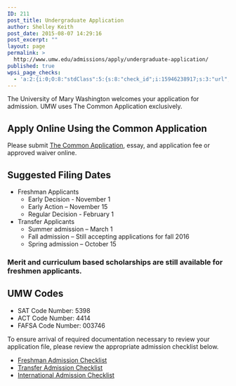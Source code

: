 ```yaml
---
ID: 211
post_title: Undergraduate Application
author: Shelley Keith
post_date: 2015-08-07 14:29:16
post_excerpt: ""
layout: page
permalink: >
  http://www.umw.edu/admissions/apply/undergraduate-application/
published: true
wpsi_page_checks:
  - 'a:2:{i:0;O:8:"stdClass":5:{s:8:"check_id";i:15946238917;s:3:"url";s:62:"http://www.umw.edu/admissions/apply/undergraduate-application/";s:6:"status";s:8:"checking";s:6:"_links";O:8:"stdClass":1:{s:9:"pagecheck";s:65:"https://api.siteimprove.com/v1/sites/448702/pagecheck/15946238917";}s:4:"time";i:1457379060;}i:1;O:8:"stdClass":5:{s:8:"check_id";i:15946238917;s:3:"url";s:62:"http://www.umw.edu/admissions/apply/undergraduate-application/";s:6:"status";s:8:"checking";s:6:"_links";O:8:"stdClass":1:{s:9:"pagecheck";s:65:"https://api.siteimprove.com/v1/sites/448702/pagecheck/15946238917";}s:4:"time";i:1457375777;}}'
---
```

The University of Mary Washington welcomes your application for admission. UMW uses The Common Application exclusively.
<h2>Apply Online Using the Common Application</h2>
Please submit <a href="https://apply.commonapp.org/Login?ma=159">The Common Application</a>, essay, and application fee or approved waiver online.
<h2>Suggested Filing Dates</h2>
<ul>
 	<li>Freshman Applicants
<ul>
 	<li>Early Decision - November 1</li>
 	<li>Early Action – November 15</li>
 	<li>Regular Decision - February 1</li>
</ul>
</li>
 	<li>Transfer Applicants
<ul>
 	<li>Summer admission – March 1</li>
 	<li>Fall admission – Still accepting applications for fall 2016</li>
 	<li>Spring admission – October 15</li>
</ul>
</li>
</ul>
<h3>Merit and curriculum based scholarships are still available for freshmen applicants.</h3>
<h2>UMW Codes</h2>
<ul>
 	<li>SAT Code Number: 5398</li>
 	<li>ACT Code Number: 4414</li>
 	<li>FAFSA Code Number: 003746</li>
</ul>
To ensure arrival of required documentation necessary to review your application file, please review the appropriate admission checklist below.
<ul>
 	<li><a href="/admissions/undergraduate/checklist/">Freshman Admission Checklist</a></li>
 	<li><a href="/admissions/transfer/transfer-applicant-process/transfer-applicant-checklist/">Transfer Admission Checklist</a></li>
 	<li><a href="/admissions/international/international-checklist/">International Admission Checklist</a></li>
</ul>